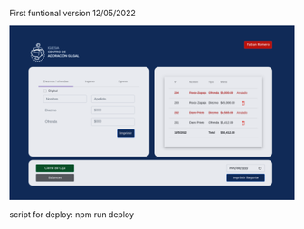 First funtional version 12/05/2022

![alt text](./src/assets/images/screenshot.png)


script for deploy: npm run deploy
